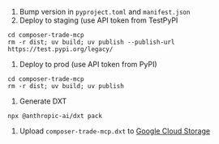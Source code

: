 1. Bump version in `pyproject.toml` and `manifest.json`
1. Deploy to staging (use API token from TestPyPI
```
cd composer-trade-mcp
rm -r dist; uv build; uv publish --publish-url https://test.pypi.org/legacy/
```
1. Deploy to prod (use API token from PyPI)
```
cd composer-trade-mcp
rm -r dist; uv build; uv publish
```
1. Generate DXT
```
npx @anthropic-ai/dxt pack
```
1. Upload `composer-trade-mcp.dxt` to [Google Cloud Storage](https://console.cloud.google.com/storage/browser/www.investcomposer.com/downloads;tab=objects?hl=en&inv=1&invt=Ab1spg&project=leverheads-278521&prefix=&forceOnObjectsSortingFiltering=false)
